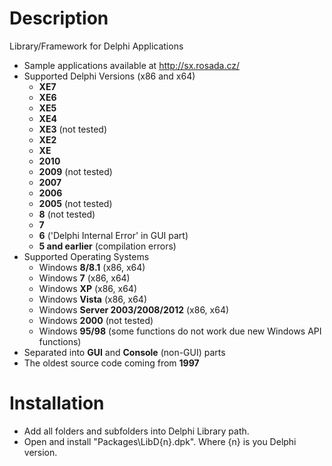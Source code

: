 # Description #

Library/Framework for Delphi Applications
  * Sample applications available at http://sx.rosada.cz/
  * Supported Delphi Versions (x86 and x64)
    * **XE7**
    * **XE6**
    * **XE5**
    * **XE4**
    * **XE3** (not tested)
    * **XE2**
    * **XE**
    * **2010**
    * **2009** (not tested)
    * **2007**
    * **2006**
    * **2005** (not tested)
    * **8** (not tested)
    * **7**
    * **6** ('Delphi Internal Error' in GUI part)
    * **5 and earlier** (compilation errors)
  * Supported Operating Systems
    * Windows **8/8.1** (x86, x64)
    * Windows **7** (x86, x64)
    * Windows **XP** (x86, x64)
    * Windows **Vista** (x86, x64)
    * Windows **Server 2003/2008/2012** (x86, x64)
    * Windows **2000** (not tested)
    * Windows **95/98** (some functions do not work due new Windows API functions)
  * Separated into **GUI** and **Console** (non-GUI) parts
  * The oldest source code coming from **1997**

# Installation #

  * Add all folders and subfolders into Delphi Library path.
  * Open and install "Packages\LibD{n}.dpk". Where {n} is you Delphi version.